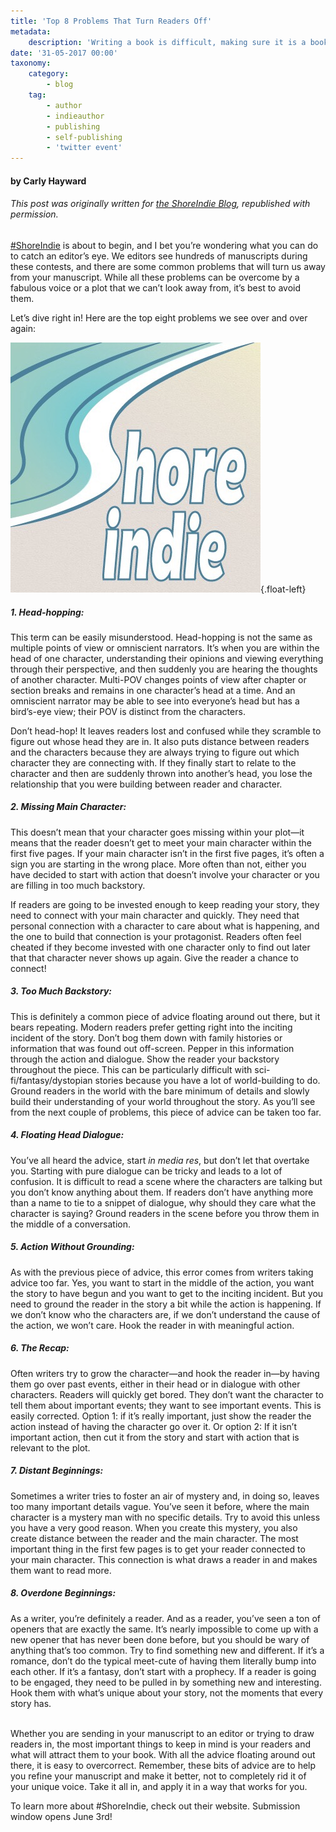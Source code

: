 ```yaml
---
title: 'Top 8 Problems That Turn Readers Off'
metadata:
    description: 'Writing a book is difficult, making sure it is a book readers will want to pick up, is even harder. Check out this post to learn more about some common problems that make readers put down your book.'
date: '31-05-2017 00:00'
taxonomy:
    category:
        - blog
    tag:
        - author
        - indieauthor
        - publishing
        - self-publishing
        - 'twitter event'
---
```


#### by Carly Hayward

###### This post was originally written for [the ShoreIndie Blog](https://shoreindie.blogspot.com/2017/05/top-8-problems-that-turn-readers-off.html?target=_blank), republished with permission.

[#ShoreIndie](https://shoreindie.blogspot.com/p/about.html?target=_blank) is about to begin, and I bet you’re wondering what you can do to catch an editor’s eye. We editors see hundreds of manuscripts during these contests, and there are some common problems that will turn us away from your manuscript. While all these problems can be overcome by a fabulous voice or a plot that we can’t look away from, it’s best to avoid them.

Let’s dive right in! Here are the top eight problems we see over and over again:

![ShoreIndie](Image%20uploaded%20from%20iOS.jpg?cropResize=300,300){.float-left}

##### 1. Head-hopping: 
This term can be easily misunderstood. Head-hopping is not the same as multiple points of view or omniscient narrators. It’s when you are within the head of one character, understanding their opinions and viewing everything through their perspective, and then suddenly you are hearing the thoughts of another character. Multi-POV changes points of view after chapter or section breaks and remains in one character’s head at a time. And an omniscient narrator may be able to see into everyone’s head but has a bird’s-eye view; their POV is distinct from the characters. 

Don’t head-hop! It leaves readers lost and confused while they scramble to figure out whose head they are in. It also puts distance between readers and the characters because they are always trying to figure out which character they are connecting with. If they finally start to relate to the character and then are suddenly thrown into another’s head, you lose the relationship that you were building between reader and character.

##### 2. Missing Main Character: 
This doesn’t mean that your character goes missing within your plot—it means that the reader doesn’t get to meet your main character within the first five pages. If your main character isn’t in the first five pages, it’s often a sign you are starting in the wrong place. More often than not, either you have decided to start with action that doesn’t involve your character or you are filling in too much backstory.

If readers are going to be invested enough to keep reading your story, they need to connect with your main character and quickly. They need that personal connection with a character to care about what is happening, and the one to build that connection is your protagonist. Readers often feel cheated if they become invested with one character only to find out later that that character never shows up again. Give the reader a chance to connect!

##### 3. Too Much Backstory:
This is definitely a common piece of advice floating around out there, but it bears repeating. Modern readers prefer getting right into the inciting incident of the story. Don’t bog them down with family histories or information that was found out off-screen. Pepper in this information through the action and dialogue. Show the reader your backstory throughout the piece. This can be particularly difficult with sci-fi/fantasy/dystopian stories because you have a lot of world-building to do. Ground readers in the world with the bare minimum of details and slowly build their understanding of your world throughout the story. As you’ll see from the next couple of problems, this piece of advice can be taken too far.

##### 4. Floating Head Dialogue:
You’ve all heard the advice, start _in media res_, but don’t let that overtake you. Starting with pure dialogue can be tricky and leads to a lot of confusion. It is difficult to read a scene where the characters are talking but you don’t know anything about them. If readers don’t have anything more than a name to tie to a snippet of dialogue, why should they care what the character is saying? Ground readers in the scene before you throw them in the middle of a conversation.

##### 5. Action Without Grounding:
As with the previous piece of advice, this error comes from writers taking advice too far. Yes, you want to start in the middle of the action, you want the story to have begun and you want to get to the inciting incident. But you need to ground the reader in the story a bit while the action is happening. If we don’t know who the characters are, if we don’t understand the cause of the action, we won’t care. Hook the reader in with meaningful action.

##### 6. The Recap:
Often writers try to grow the character—and hook the reader in—by having them go over past events, either in their head or in dialogue with other characters. Readers will quickly get bored. They don’t want the character to tell them about important events; they want to see important events. This is easily corrected. Option 1: if it’s really important, just show the reader the action instead of having the character go over it. Or option 2: If it isn’t important action, then cut it from the story and start with action that is relevant to the plot.

##### 7. Distant Beginnings:
Sometimes a writer tries to foster an air of mystery and, in doing so, leaves too many important details vague. You’ve seen it before, where the main character is a mystery man with no specific details. Try to avoid this unless you have a very good reason. When you create this mystery, you also create distance between the reader and the main character. The most important thing in the first few pages is to get your reader connected to your main character. This connection is what draws a reader in and makes them want to read more.

##### 8. Overdone Beginnings:
As a writer, you’re definitely a reader. And as a reader, you’ve seen a ton of openers that are exactly the same. It’s nearly impossible to come up with a new opener that has never been done before, but you should be wary of anything that’s too common. Try to find something new and different. If it’s a romance, don’t do the typical meet-cute of having them literally bump into each other. If it’s a fantasy, don’t start with a prophecy. If a reader is going to be engaged, they need to be pulled in by something new and interesting. Hook them with what’s unique about your story, not the moments that every story has.
<br>
<br>

Whether you are sending in your manuscript to an editor or trying to draw readers in, the most important things to keep in mind is your readers and what will attract them to your book. With all the advice floating around out there, it is easy to overcorrect. Remember, these bits of advice are to help you refine your manuscript and make it better, not to completely rid it of your unique voice. Take it all in, and apply it in a way that works for you.

To learn more about #ShoreIndie, check out their website. Submission window opens June 3rd!
